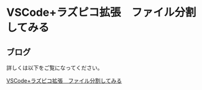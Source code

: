 # VSCode+ラズピコ拡張　ファイル分割してみる

## ブログ

詳しくは以下をご覧になってください。

[VSCode+ラズピコ拡張　ファイル分割してみる](https://moons.link/pico/post-1667/)
